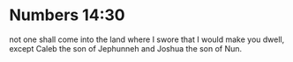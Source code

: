 # Numbers 14:30

not one shall come into the land where I swore that I would make you dwell, except Caleb the son of Jephunneh and Joshua the son of Nun.
